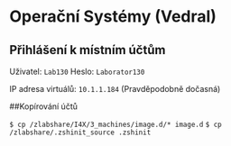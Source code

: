 # Operační Systémy (Vedral)

## Přihlášení k místním účtům

Uživatel: `Lab130`
Heslo: `Laborator130`

IP adresa virtuálů: `10.1.1.184` (Pravděpodobně dočasná)

##Kopírování účtů

`$ cp /zlabshare/I4X/3_machines/image.d/* image.d`
`$ cp /zlabshare/.zshinit_source .zshinit`